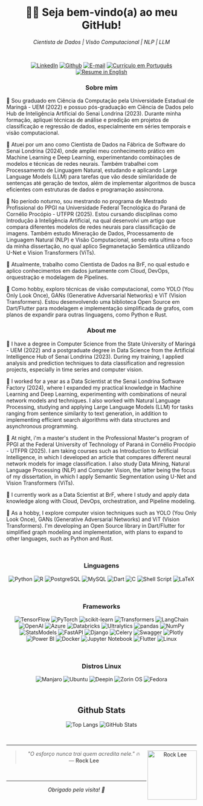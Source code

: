 <h1 align="center"> 👨‍💻 Seja bem-vindo(a) ao meu GitHub! </h1>
<p align="center"><i> Cientista de Dados | Visão Computacional | NLP | LLM </i></p>

&nbsp;

<div align="center">

[![LinkedIn](https://img.shields.io/badge/LinkedIn-0077B5?style=for-the-badge&logo=linkedin&logoColor=white)](https://www.linkedin.com/in/hectordorrighellodev/)
[![Github](https://img.shields.io/badge/Github-000?style=for-the-badge&logo=Github&logoColor=fffff)](https://github.com/hdgiacon)
[![E-mail](https://img.shields.io/badge/Email-D14836?style=for-the-badge&logo=gmail&logoColor=white)](mailto:hectordorrighello@gmail.com)
[![Currículo em Português](https://img.shields.io/badge/Curr%C3%ADculo-PT-brightgreen?style=for-the-badge)](https://github.com/hdgiacon/curriculo_latex/blob/main/curriculum_vitae_hector.pdf)
[![Resume in English](https://img.shields.io/badge/Resume-EN-blue?style=for-the-badge)](https://github.com/hdgiacon/curriculo_latex/blob/english_curriculum/curriculum_vitae_hector.pdf)

</div>

<h3 align=center>Sobre mim</h3>

🔹 Sou graduado em Ciência da Computação pela Universidade Estadual de Maringá - UEM (2022) e possuo pós-graduação em Ciência de Dados pelo Hub de Inteligência Artificial do Senai Londrina (2023). Durante minha formação, apliquei técnicas de análise e predição em projetos de classificação e regressão de dados, especialmente em séries temporais e visão computacional.

🔹 Atuei por um ano como Cientista de Dados na Fábrica de Software do Senai Londrina (2024), onde ampliei meu conhecimento prático em Machine Learning e Deep Learning, experimentando combinações de modelos e técnicas de redes neurais. Também trabalhei com Processamento de Linguagem Natural, estudando e aplicando Large Language Models (LLM) para tarefas que vão desde similaridade de sentenças até geração de textos, além de implementar algoritmos de busca eficientes com estruturas de dados e programação assíncrona.

🔹 No período noturno, sou mestrando no programa de Mestrado Profissional do PPGI na Universidade Federal Tecnológica do Paraná de Cornélio Procópio - UTFPR (2025). Estou cursando disciplinas como Introdução à Inteligência Artificial, na qual desenvolvi um artigo que compara diferentes modelos de redes neurais para classificação de imagens. Também estudo Mineração de Dados, Processamento de Linguagem Natural (NLP) e Visão Computacional, sendo esta ultima o foco da minha dissertação, no qual aplico Segmanetação Semântica utilizando U-Net e Vision Transformers (ViTs).

🔹 Atualmente, trabalho como Cientista de Dados na BrF, no qual estudo e aplico conhecimentos em dados juntamente com Cloud, DevOps, orquestração e modelagem de Pipelines.

🔹 Como hobby, exploro técnicas de visão computacional, como YOLO (You Only Look Once), GANs (Generative Adversarial Networks) e ViT (Vision Transformers). Estou desenvolvendo uma biblioteca Open Source em Dart/Flutter para modelagem e implementação simplificada de grafos, com planos de expandir para outras linguagens, como Python e Rust.

<h3 align=center>About me</h3>

🔹 I have a degree in Computer Science from the State University of Maringá - UEM (2022) and a postgraduate degree in Data Science from the Artificial Intelligence Hub of Senai Londrina (2023). During my training, I applied analysis and prediction techniques to data classification and regression projects, especially in time series and computer vision.

🔹 I worked for a year as a Data Scientist at the Senai Londrina Software Factory (2024), where I expanded my practical knowledge in Machine Learning and Deep Learning, experimenting with combinations of neural network models and techniques. I also worked with Natural Language Processing, studying and applying Large Language Models (LLM) for tasks ranging from sentence similarity to text generation, in addition to implementing efficient search algorithms with data structures and asynchronous programming.

🔹 At night, i'm a master's student in the Professional Master's program of PPGI at the Federal University of Technology of Paraná in Cornélio Procópio - UTFPR (2025). I am taking courses such as Introduction to Artificial Intelligence, in which I developed an article that compares different neural network models for image classification. I also study Data Mining, Natural Language Processing (NLP) and Computer Vision, the latter being the focus of my dissertation, in which I apply Semantic Segmentation using U-Net and Vision Transformers (ViTs).

🔹 I currently work as a Data Scientist at BrF, where I study and apply data knowledge along with Cloud, DevOps, orchestration, and Pipeline modeling. 

🔹 As a hobby, I explore computer vision techniques such as YOLO (You Only Look Once), GANs (Generative Adversarial Networks) and ViT (Vision Transformers). I'm developing an Open Source library in Dart/Flutter for simplified graph modeling and implementation, with plans to expand to other languages, such as Python and Rust. 

&nbsp;

<h3 align="center"> Linguagens </h3>

<div align="center">

![Python](https://img.shields.io/badge/python-3670A0?style=for-the-badge&logo=python&logoColor=ffdd54)
![R](https://img.shields.io/badge/R-276DC3?style=for-the-badge&logo=r&logoColor=white)
![PostgreSQL](https://img.shields.io/badge/postgresql-%23336791.svg?style=for-the-badge&logo=postgresql&logoColor=white)
![MySQL](https://img.shields.io/badge/mysql-%234479A1.svg?style=for-the-badge&logo=mysql&logoColor=white)
![Dart](https://img.shields.io/badge/dart-%230175C2.svg?style=for-the-badge&logo=dart&logoColor=white)
![C](https://img.shields.io/badge/C-00599C?style=for-the-badge&logo=c&logoColor=white)
![Shell Script](https://img.shields.io/badge/shell_script-%23121011.svg?style=for-the-badge&logo=gnu-bash&logoColor=white)
![LaTeX](https://img.shields.io/badge/latex-%23008080.svg?style=for-the-badge&logo=latex&logoColor=white)

</div>

&nbsp;

<h3 align="center"> Frameworks </h3>

<div align="center">

![TensorFlow](https://img.shields.io/badge/tensorflow-%23FF6F00.svg?style=for-the-badge&logo=tensorflow&logoColor=white)
![PyTorch](https://img.shields.io/badge/pytorch-%23EE4C2C.svg?style=for-the-badge&logo=pytorch&logoColor=white)
![scikit-learn](https://img.shields.io/badge/scikit--learn-%23F7931E.svg?style=for-the-badge&logo=scikit-learn&logoColor=white)
![Transformers](https://img.shields.io/badge/Transformers-%23FFDA44.svg?style=for-the-badge&logo=huggingface&logoColor=black)
![LangChain](https://img.shields.io/badge/LangChain-%230073B5.svg?style=for-the-badge&logo=google-gemini&logoColor=white)
![OpenAI](https://img.shields.io/badge/OpenAI-412991?style=for-the-badge&logo=openai&logoColor=white)
![Azure](https://img.shields.io/badge/Azure-0078D4?style=for-the-badge&logo=windows&logoColor=white)
![Databricks](https://img.shields.io/badge/databricks-EF3E3E.svg?style=for-the-badge&logo=databricks&logoColor=white)
![Ultralytics](https://img.shields.io/badge/Ultralytics-%23FFDD00.svg?style=for-the-badge&logo=ultralytics&logoColor=black)
![pandas](https://img.shields.io/badge/pandas-%23150458.svg?style=for-the-badge&logo=pandas&logoColor=white)
![NumPy](https://img.shields.io/badge/numpy-%23013243.svg?style=for-the-badge&logo=numpy&logoColor=white)
![StatsModels](https://img.shields.io/badge/StatsModels-%23117AC9.svg?style=for-the-badge&logo=python&logoColor=white)
![FastAPI](https://img.shields.io/badge/fastapi-009688.svg?style=for-the-badge&logo=fastapi&logoColor=white)
![Django](https://img.shields.io/badge/django-%23092E20.svg?style=for-the-badge&logo=django&logoColor=white)
![Celery](https://img.shields.io/badge/celery-%2337814A.svg?style=for-the-badge&logo=celery&logoColor=white)
![Swagger](https://img.shields.io/badge/Swagger-8FCB3F?style=for-the-badge&logo=swagger&logoColor=black)
![Plotly](https://img.shields.io/badge/plotly-%233B4D98.svg?style=for-the-badge&logo=plotly&logoColor=white)
![Power BI](https://img.shields.io/badge/PowerBI-F2C811.svg?style=for-the-badge&logo=power-bi&logoColor=black)
![Docker](https://img.shields.io/badge/docker-%230db7ed.svg?style=for-the-badge&logo=docker&logoColor=white)
![Jupyter Notebook](https://img.shields.io/badge/jupyter-%23F37626.svg?style=for-the-badge&logo=jupyter&logoColor=white)
![Flutter](https://img.shields.io/badge/flutter-%2302569B.svg?style=for-the-badge&logo=flutter&logoColor=white)
![Linux](https://img.shields.io/badge/linux-%23000000.svg?style=for-the-badge&logo=linux&logoColor=white)

</div>

&nbsp;

<h3 align="center"> Distros Linux </h3>

<div align="center">

![Manjaro](https://img.shields.io/badge/Manjaro-35BF5C?style=for-the-badge&logo=manjaro&logoColor=white)
![Ubuntu](https://img.shields.io/badge/Ubuntu-E95420?style=for-the-badge&logo=ubuntu&logoColor=white)
![Deepin](https://img.shields.io/badge/Deepin-007CFF?style=for-the-badge&logo=deepin&logoColor=white)
![Zorin OS](https://img.shields.io/badge/Zorin%20OS-0CC1F3?style=for-the-badge&logo=zorin&logoColor=white)
![Fedora](https://img.shields.io/badge/Fedora-294172?style=for-the-badge&logo=fedora&logoColor=white)

</div>

&nbsp;

<h2 align="center"> Github Stats </h2>

<div align="center">

![Top Langs](https://github-readme-stats-git-masterrstaa-rickstaa.vercel.app/api/top-langs/?username=hdgiacon&layout=donut&bg_color=353D41&border_color=123547&title_color=EB9326&text_color=FFF&)
![GitHub Stats](https://github-readme-stats.vercel.app/api?username=hdgiacon&theme=transparent&bg_color=353D41&border_color=123547&show_icons=true&icon_color=EB9326&title_color=EB9326&text_color=FFF&hide_title=true&hide=stars&rank_icon=github)

<br>

---

<img align="right" src="https://c.tenor.com/abfF-YQ167UAAAAd/tenor.gif" width="130" alt="Rock Lee" />

> _"O esforço nunca trai quem acredita nele."_ 🔥  
> — **Rock Lee**

<br>

---

<p align="center"><i> Obrigado pela visita! 👊 </i></p>
